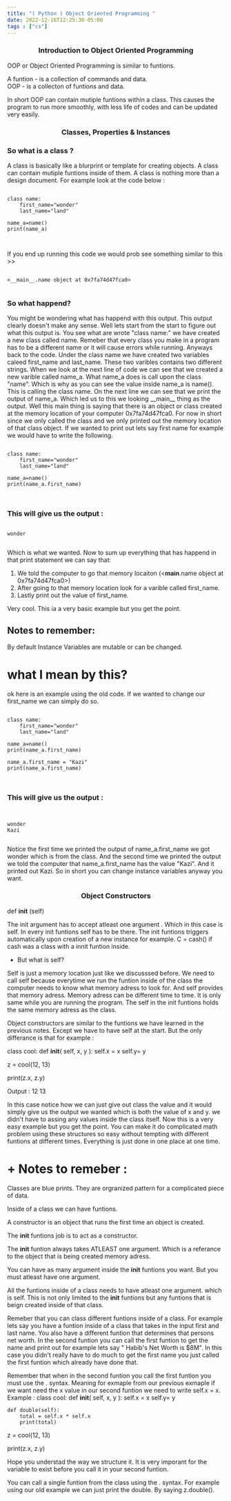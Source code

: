 ```yaml
---
title: "( Python ) Object Oriented Programming "
date: 2022-12-16T12:25:30-05:00
tags : ["cs"]
---
```


<!-- <details>
<summary>Vocabulary</summary>

```
print - outputs

```
</details> -->

<!-- # 	 <center>Intro to Programming ( Python) Notes </center> -->
### <center>Introduction to Object Oriented Programming</center>

OOP or Object Oriented Programming is similar to funtions. 

A funtion - is a collection of commands and data. <br>
OOP -  is a collecton of funtions and data. 

In short OOP can contain mutiple funtions within a class. This causes the program to run more smoothly, with less life of codes and can be updated very easily.


### <center>Classes, Properties & Instances</center>

###  So what is a class ? 

<p>A class is basically like a blurprint or template for creating objects. A class can contain mutiple funtions inside of them. A class is nothing more than a design document. For example look at the code below :  </p>

<pre><code>
class name:
    first_name="wonder"
    last_name="land"

name_a=name()
print(name_a)


</code></pre>

<p>If you end up running this code we would prob see something similar to this >> </p>

<pre><code>
<__main__.name object at 0x7fa74d47fca0>

</code></pre>

###  So what happend?

<p>You might be wondering what has happend with this output. This output clearly doesn't make any sense. Well lets start from the start to figure out what this output is. You see what are wrote "class name:" we have created a new class called name. Remeber that  every class you make in a program has to be a different name or it will cause errors while running. Anyways back to the code. Under the class name we have created two variables caleed first_name and last_name. These two varibles contains two different strings. When we look at the next line of code we can see that we created a new varible called name_a. What name_a does is call upon the class "name". Which is why as you can see the value inside name_a is name(). This is calling the class name. On the next line we can see that we print the output of name_a. Which led us to this we looking __main__ thing as the output. Well this main thing is saying that there is an object or class created at the memory location of your computer 0x7fa74d47fca0. For now in short since we only called the class and we only printed out the memory location of that class object. If we wanted to print out lets say first name for example we would have to write the following. </p>


<pre><code>
class name:
    first_name="wonder"
    last_name="land"

name_a=name()
print(name_a.first_name)


</code></pre>

### This will give us the output : 

<pre><code>
wonder

</code></pre>

<p>Which is what we wanted. Now to sum up everything that has happend in that print statement we can say that: </p>

1. We told the computer to go that memory locaiton (<__main__.name object at 0x7fa74d47fca0>)
2. After going to that memory location look for a varible called first_name.
3. Lastly print out the value of first_name.

<p>Very cool. This ia a very basic example but you get the point. </p>


## Notes to remember: 
By default Instance Variables are  mutable or can be changed. 

# what I mean by this?
<p> ok here is an example using the old code. If we wanted to change our first_name we can simply do so. </p>

<pre><code>
class name:
    first_name="wonder"
    last_name="land"

name_a=name()
print(name_a.first_name)

name_a.first_name = "Kazi"
print(name_a.first_name)


</code></pre>

### This will give us the output : 

<pre><code>

wonder
Kazi

</code></pre>

<p>Notice the first time we printed the output of name_a.first_name we got wonder which is from the class. And the second time we printed the output we told the computer that name_a.first_name has the value "Kazi". And it printed out Kazi. So in short you can change instance variables anyway you want.</p>


### <center>Object Constructors</center>

def __init__ (self)

The init argument has to accept atleast one argument . Which in this case is self. In every init funtions self has to be there. The init funtions triggers automatically upon creation of a new instance for example.  C = cash() if cash was a class with a innit funtion inside. 

+ But what is self?

Self is just a memory location just like we discusssed before. We need to call self because everytime we run the funtion inside of the class the computer needs to know what memory adress to look for. And self provides that memory adress. Memory adress can be different time to time. It is only same while you are running the program. The self in the init funtions holds the same memory adress as the class. 

Object constructors are similar to the funtions we have learned in the previous notes. Except we have to have self at the start. But the only differance is that for example : 

class cool: 
    def __init__( self, x, y ):
        self.x = x
        self.y= y

z = cool(12, 13)

print(z.x, z.y)

Output : 12  13

In this case notice how we can just give out class the value and it would simply give us the output we wanted which is both the value of x and y. we didn't have to assing any values inside the class itself. Now this is a very easy example but you get the point. You can make it do complicated math problem using these structures so easy without tempting with different funtions at different times. Everything is just done in one place at one time.   


# + Notes to remeber : 

Classes are blue prints. They are orgranized pattern for a complicated piece of data. 

Inside of a class we can have funtions. 

A constructor is an object that runs the first time an object is created.

The __init__ funtions job is to act as a constructor. 

The __init__ funtion always takes ATLEAST one argument. Which is a referance to the object that is being created memory adress. 

You can have as many argument inside the __init__ funtions you want. But you must atleast have one argument. 

All the funtions inside of a class needs to have atleast one argument. which is self. This is not only limited to the __init__ funtions but any funtions that is beign created inside of that class. 

Remeber that you can class different funtions inside of a class. For example lets say you have a funtion inside of a class that takes in the input first and last name. You also have a different funtion that determines that persons net worth. In the second funtion you can call the first funtion to get the name and print out for example lets say " Habib's Net Worth is $8M". In this case you didn't really have to do much to get the first name you just called the first funtion which already have done that. 

Remember that when in the second funtion you call the first funtion you must use the . syntax. Meaning for exmaple from our previous exmaple if we want need the x value in our second funtion we need to write self.x = x. Example : 
class cool: 
    def __init__( self, x, y ):
        self.x = x
        self.y= y

    def double(self):
        total = self.x * self.x 
        print(total)

z = cool(12, 13)

print(z.x, z.y)

Hope you understad the way we structure it. It is very imporant for the variable to exist before you call it in your second funtion. 

You can call a single funtion from the class using the . syntax. For example using our old example we can just print the double. By saying z.double(). 

